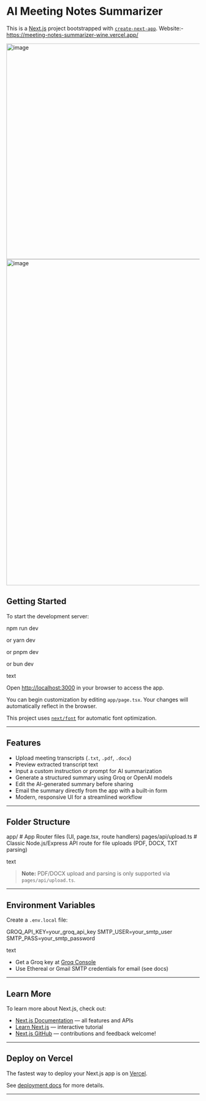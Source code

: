 # AI Meeting Notes Summarizer

This is a [Next.js](https://nextjs.org) project bootstrapped with [`create-next-app`](https://nextjs.org/docs/app/api-reference/cli/create-next-app).
Website:-https://meeting-notes-summarizer-wine.vercel.app/

<img width="1113" height="562" alt="image" src="https://github.com/user-attachments/assets/ef9f926e-d7a1-4740-b994-e33cbc08a0e6" />

<img width="839" height="850" alt="image" src="https://github.com/user-attachments/assets/78c206de-1400-4f8b-bff2-a822c5c2fcf6" />






## Getting Started

To start the development server:

npm run dev

or
yarn dev

or
pnpm dev

or
bun dev

text

Open [http://localhost:3000](http://localhost:3000) in your browser to access the app.

You can begin customization by editing `app/page.tsx`. Your changes will automatically reflect in the browser.

This project uses [`next/font`](https://nextjs.org/docs/app/building-your-application/optimizing/fonts) for automatic font optimization.

---

## Features

- Upload meeting transcripts (`.txt`, `.pdf`, `.docx`)
- Preview extracted transcript text
- Input a custom instruction or prompt for AI summarization
- Generate a structured summary using Groq or OpenAI models
- Edit the AI-generated summary before sharing
- Email the summary directly from the app with a built-in form
- Modern, responsive UI for a streamlined workflow

---

## Folder Structure

app/ # App Router files (UI, page.tsx, route handlers)
pages/api/upload.ts # Classic Node.js/Express API route for file uploads (PDF, DOCX, TXT parsing)

text

> **Note:** PDF/DOCX upload and parsing is only supported via `pages/api/upload.ts`.

---

## Environment Variables

Create a `.env.local` file:

GROQ_API_KEY=your_groq_api_key
SMTP_USER=your_smtp_user
SMTP_PASS=your_smtp_password

text
- Get a Groq key at [Groq Console](https://console.groq.com/keys)
- Use Ethereal or Gmail SMTP credentials for email (see docs)

---

## Learn More

To learn more about Next.js, check out:

- [Next.js Documentation](https://nextjs.org/docs) — all features and APIs
- [Learn Next.js](https://nextjs.org/learn) — interactive tutorial
- [Next.js GitHub](https://github.com/vercel/next.js) — contributions and feedback welcome!

---

## Deploy on Vercel

The fastest way to deploy your Next.js app is on [Vercel](https://vercel.com/new?utm_medium=default-template&filter=next.js&utm_source=create-next-app&utm_campaign=create-next-app-readme).

See [deployment docs](https://nextjs.org/docs/app/building-your-application/deploying) for more details.

---
